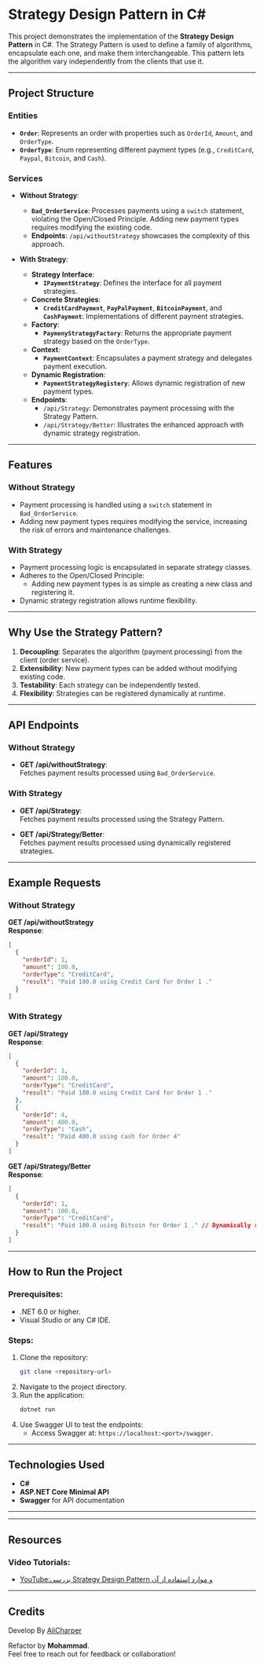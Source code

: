 
# Strategy Design Pattern in C#

This project demonstrates the implementation of the **Strategy Design Pattern** in C#. The Strategy Pattern is used to define a family of algorithms, encapsulate each one, and make them interchangeable. This pattern lets the algorithm vary independently from the clients that use it.

---

## Project Structure

### **Entities**
- **`Order`**: Represents an order with properties such as `OrderId`, `Amount`, and `OrderType`.
- **`OrderType`**: Enum representing different payment types (e.g., `CreditCard`, `Paypal`, `Bitcoin`, and `Cash`).

### **Services**
- **Without Strategy**:
  - **`Bad_OrderService`**: Processes payments using a `switch` statement, violating the Open/Closed Principle. Adding new payment types requires modifying the existing code.
  - **Endpoints**: `/api/withoutStrategy` showcases the complexity of this approach.

- **With Strategy**:
  - **Strategy Interface**:
    - **`IPaymentStrategy`**: Defines the interface for all payment strategies.
  - **Concrete Strategies**:
    - **`CreditCardPayment`**, **`PayPalPayment`**, **`BitcoinPayment`**, and **`CashPayment`**: Implementations of different payment strategies.
  - **Factory**:
    - **`PaymenyStrategyFactory`**: Returns the appropriate payment strategy based on the `OrderType`.
  - **Context**:
    - **`PaymentContext`**: Encapsulates a payment strategy and delegates payment execution.
  - **Dynamic Registration**:
    - **`PaymentStrategyRegistery`**: Allows dynamic registration of new payment types.
  - **Endpoints**:
    - `/api/Strategy`: Demonstrates payment processing with the Strategy Pattern.
    - `/api/Strategy/Better`: Illustrates the enhanced approach with dynamic strategy registration.

---

## Features

### **Without Strategy**
- Payment processing is handled using a `switch` statement in `Bad_OrderService`.
- Adding new payment types requires modifying the service, increasing the risk of errors and maintenance challenges.

### **With Strategy**
- Payment processing logic is encapsulated in separate strategy classes.
- Adheres to the Open/Closed Principle:
  - Adding new payment types is as simple as creating a new class and registering it.
- Dynamic strategy registration allows runtime flexibility.

---

## Why Use the Strategy Pattern?

1. **Decoupling**: Separates the algorithm (payment processing) from the client (order service).
2. **Extensibility**: New payment types can be added without modifying existing code.
3. **Testability**: Each strategy can be independently tested.
4. **Flexibility**: Strategies can be registered dynamically at runtime.

---

## API Endpoints

### **Without Strategy**
- **GET /api/withoutStrategy**:  
  Fetches payment results processed using `Bad_OrderService`.

### **With Strategy**
- **GET /api/Strategy**:  
  Fetches payment results processed using the Strategy Pattern.
  
- **GET /api/Strategy/Better**:  
  Fetches payment results processed using dynamically registered strategies.

---

## Example Requests

### **Without Strategy**
**GET /api/withoutStrategy**  
**Response**:

```json
[
  {
    "orderId": 1,
    "amount": 100.0,
    "orderType": "CreditCard",
    "result": "Paid 100.0 using Credit Card for Order 1 ."
  }
]
````

### **With Strategy**

**GET /api/Strategy**\
**Response**:

```json
[
  {
    "orderId": 1,
    "amount": 100.0,
    "orderType": "CreditCard",
    "result": "Paid 100.0 using Credit Card for Order 1 ."
  },
  {
    "orderId": 4,
    "amount": 400.0,
    "orderType": "Cash",
    "result": "Paid 400.0 using cash for Order 4"
  }
]
```

**GET /api/Strategy/Better**\
**Response**:

```json
[
  {
    "orderId": 1,
    "amount": 100.0,
    "orderType": "CreditCard",
    "result": "Paid 100.0 using Bitcoin for Order 1 ." // Dynamically registered strategy.
  }
]
```

---

## How to Run the Project

### Prerequisites:

- .NET 6.0 or higher.
- Visual Studio or any C# IDE.

### Steps:

1. Clone the repository:
   ```bash
   git clone <repository-url>
   ```
2. Navigate to the project directory.
3. Run the application:
   ```bash
   dotnet run
   ```
4. Use Swagger UI to test the endpoints:
   - Access Swagger at: `https://localhost:<port>/swagger`.

---

## Technologies Used

- **C#**
- **ASP.NET Core Minimal API**
- **Swagger** for API documentation

---

---

## Resources

### Video Tutorials:
- [YouTube:بررسی Strategy Design Pattern و موارد استفاده از آن](https://youtu.be/M8yx6_1BhF0?si=msTaW_hHeFR2bjfs)

---

## Credits
Develop By [AliCharper](https://github.com/AliCharper)

Refactor by **Mohammad**.  
Feel free to reach out for feedback or collaboration!


